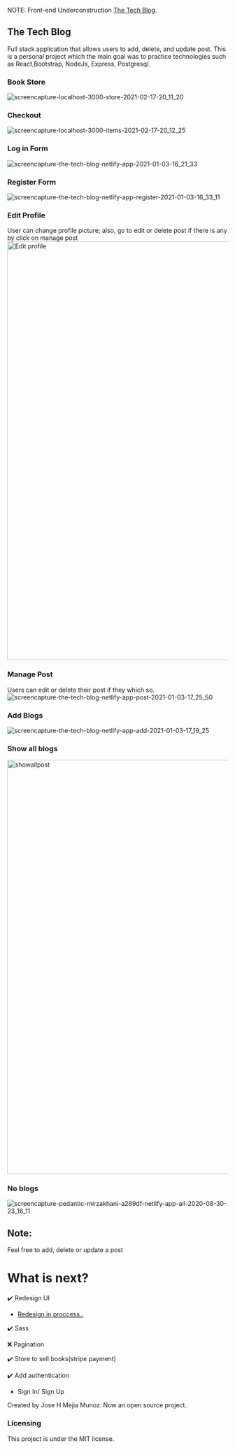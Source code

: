 NOTE: Front-end Underconstruction
[The Tech Blog](https://the-tech-blog.netlify.app/).

## The Tech Blog

Full stack application that allows users to add, delete, and update post. This is a personal project which the main goal was to practice technologies such as  React,Bootstrap, NodeJs, Express, Postgresql. 

### Book Store
![screencapture-localhost-3000-store-2021-02-17-20_11_20](https://user-images.githubusercontent.com/27458911/108304702-6d9f8480-715d-11eb-9792-56af869b1c1c.png)

### Checkout 
![screencapture-localhost-3000-items-2021-02-17-20_12_25](https://user-images.githubusercontent.com/27458911/108304846-b9eac480-715d-11eb-9bb0-980235f73a51.png)


### Log in Form
![screencapture-the-tech-blog-netlify-app-2021-01-03-16_21_33](https://user-images.githubusercontent.com/27458911/103492559-a6b7ab80-4de0-11eb-838d-cbe2bae1cc30.png)

### Register Form
![screencapture-the-tech-blog-netlify-app-register-2021-01-03-16_33_11](https://user-images.githubusercontent.com/27458911/103492703-8fc58900-4de1-11eb-8227-89db5eabdcb2.png)

### Edit Profile
User can change profile picture; also, go to edit or delete post if there is any by click on manage post
<img width="957" alt="Edit profile" src="https://user-images.githubusercontent.com/27458911/103493458-52172f00-4de6-11eb-89de-f960a1902caf.png">

### Manage Post 
Users can edit or delete their post if they which so. 
![screencapture-the-tech-blog-netlify-app-post-2021-01-03-17_25_50](https://user-images.githubusercontent.com/27458911/103493958-3cefcf80-4de9-11eb-9420-a7fc0ccee5bc.png)

### Add Blogs
![screencapture-the-tech-blog-netlify-app-add-2021-01-03-17_19_25](https://user-images.githubusercontent.com/27458911/103493758-006fa400-4de8-11eb-927b-28f9224458e7.png)


### Show all blogs

<img width="947" alt="showallpost" src="https://user-images.githubusercontent.com/27458911/103493652-73c4e600-4de7-11eb-9e67-b669a95e5bb1.png">

### No blogs

![screencapture-pedantic-mirzakhani-a289df-netlify-app-all-2020-08-30-23_16_11](https://user-images.githubusercontent.com/27458911/91688515-00e4ef00-eb17-11ea-982c-d1495e72028f.png)

## Note:
Feel free to add, delete or update a post

# What is next?
✔️ Redesign UI

* [Redesign in proccess..](https://www.figma.com/file/MP7PEL4CfYc5fyK0cN5U4I/Untitled?node-id=0%3A1)

✔️ Sass

❌ Pagination

✔️ Store to sell books(stripe payment)


✔️ Add authentication
  * Sign In/ Sign Up

Created by Jose H Mejia Munoz.
Now an open source project.

### Licensing
This project is under the MIT license. 
